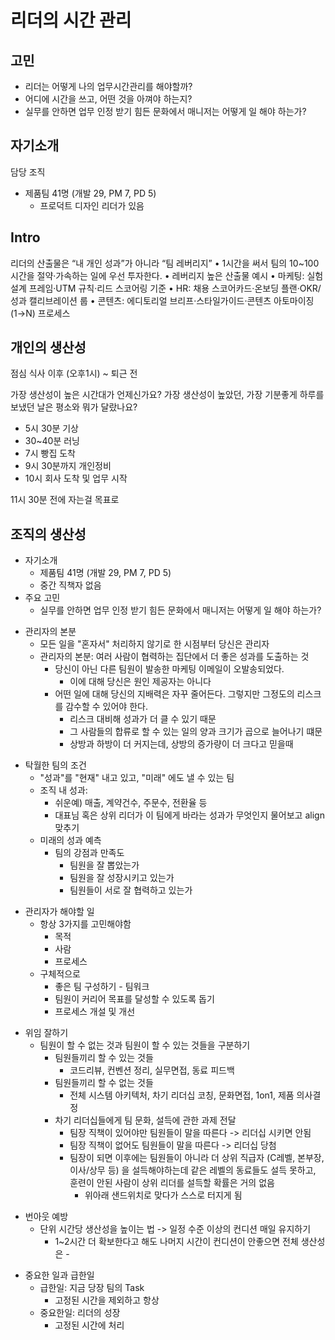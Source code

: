 # 리더의 시간 관리

## 고민
- 리더는 어떻게 나의 업무시간관리를 해야할까? 
- 어디에 시간을 쓰고, 어떤 것을 아껴야 하는지?
- 실무를 안하면 업무 인정 받기 힘든 문화에서 매니저는 어떻게 일 해야 하는가?


## 자기소개

담당 조직
- 제품팀 41명 (개발 29, PM 7, PD 5) 
  - 프로덕트 디자인 리더가 있음

## Intro

리더의 산출물은 “내 개인 성과”가 아니라 “팀 레버리지”
	•	1시간을 써서 팀의 10~100시간을 절약·가속하는 일에 우선 투자한다.
	•	레버리지 높은 산출물 예시
	•	마케팅: 실험 설계 프레임·UTM 규칙·리드 스코어링 기준
	•	HR: 채용 스코어카드·온보딩 플랜·OKR/성과 캘리브레이션 룹
	•	콘텐츠: 에디토리얼 브리프·스타일가이드·콘텐츠 아토마이징(1→N) 프로세스

## 개인의 생산성

점심 식사 이후 (오후1시) ~ 퇴근 전 

가장 생산성이 높은 시간대가 언제신가요?
가장 생산성이 높았던, 가장 기분좋게 하루를 보냈던 날은 평소와 뭐가 달랐나요?

- 5시 30분 기상 
- 30~40분 러닝
- 7시 빵집 도착
- 9시 30분까지 개인정비
- 10시 회사 도착 및 업무 시작

11시 30분 전에 자는걸 목표로

## 조직의 생산성

- 자기소개
	* 제품팀 41명 (개발 29, PM 7, PD 5) 
	- 중간 직책자 없음
- 주요 고민
	* 실무를 안하면 업무 인정 받기 힘든 문화에서 매니저는 어떻게 일 해야 하는가?
* 관리자의 본분
	* 모든 일을 "혼자서" 처리하지 않기로 한 시점부터 당신은 관리자
	* 관리자의 본분: 여러 사람이 협력하는 집단에서 더 좋은 성과를 도출하는 것
		* 당신이 아닌 다른 팀원이 발송한 마케팅 이메일이 오발송되었다.
			* 이에 대해 당신은 원인 제공자는 아니다
		* 어떤 일에 대해 당신의 지배력은 자꾸 줄어든다. 그렇지만 그정도의 리스크를 감수할 수 있어야 한다.
			* 리스크 대비해 성과가 더 클 수 있기 때문
			* 그 사람들의 합류로 할 수 있는 일의 양과 크기가 곱으로 늘어나기 떄문
			* 상방과 하방이 더 커지는데, 상방의 증가량이 더 크다고 믿을때
- 탁월한 팀의 조건
	* "성과"를 "현재" 내고 있고, "미래" 에도 낼 수 있는 팀
	* 조직 내 성과: 
		* 쉬운예) 매출, 계약건수, 주문수, 전환율 등
		* 대표님 혹은 상위 리더가 이 팀에게 바라는 성과가 무엇인지 물어보고 align 맞추기
	- 미래의 성과 예측
		* 팀의 강점과 만족도
			* 팀원을 잘 뽑았는가
			* 팀원을 잘 성장시키고 있는가
			* 팀원들이 서로 잘 협력하고 있는가
* 관리자가 해야할 일
	* 항상 3가지를 고민해야함
		* 목적
		* 사람
		* 프로세스
	* 구체적으로 
		* 좋은 팀 구성하기 - 팀워크
		* 팀원이 커리어 목표를 달성할 수 있도록 돕기
		* 프로세스 개설 및 개선
- 위임 잘하기
	* 팀원이 할 수 없는 것과 팀원이 할 수 있는 것들을 구분하기
		* 팀원들끼리 할 수 있는 것들
			* 코드리뷰, 컨벤션 정리, 실무면접, 동료 피드백
		* 팀원들끼리 할 수 없는 것들
			* 전체 시스템 아키텍처, 차기 리더십 코칭, 문화면접, 1on1, 제품 의사결정
		* 차기 리더십들에게 팀 문화, 설득에 관한 과제 전달
			* 팀장 직책이 있어야만 팀원들이 말을 따른다 -> 리더십 시키면 안됨
			* 팀장 직책이 없어도 팀원들이 말을 따른다 -> 리더십 당첨
			* 팀장이 되면 이후에는 팀원들이 아니라 더 상위 직급자 (C레벨, 본부장, 이사/상무 등) 을 설득해야하는데 같은 레벨의 동료들도 설득 못하고, 훈련이 안된 사람이 상위 리더를 설득할 확률은 거의 없음
				* 위아래 샌드위치로 맞다가 스스로 터지게 됨
* 번아웃 예방
	* 단위 시간당 생산성을 높이는 법 -> 일정 수준 이상의 컨디션 매일 유지하기
		* 1~2시간 더 확보한다고 해도 나머지 시간이 컨디션이 안좋으면 전체 생산성은 -
- 중요한 일과 급한일
  - 급한일: 지금 당장 팀의 Task
    - 고정된 시간을 제외하고 항상
  - 중요한일: 리더의 성장
    - 고정된 시간에 처리